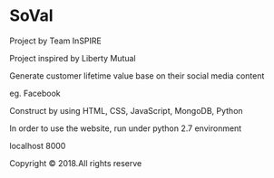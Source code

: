 # SoVal
Project by Team InSPIRE

Project inspired by Liberty Mutual

Generate customer lifetime value base on their social media content

eg. Facebook

Construct by using HTML, CSS, JavaScript, MongoDB, Python

In order to use the website, run under python 2.7 environment

localhost 8000

Copyright © 2018.All rights reserve

